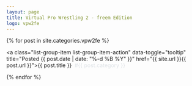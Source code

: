 ```yaml
---
layout: page
title: Virtual Pro Wrestling 2 - freem Edition
logo: vpw2fe
---
```


<div class="list-group">

{% for post in site.categories.vpw2fe %}

<a class="list-group-item list-group-item-action" data-toggle="tooltip" title="Posted {{ post.date | date: "%-d %B %Y" }}" href="{{ site.url }}{{ post.url }}">{{ post.title }}&nbsp;&nbsp;<span style="color: #dee2e6">#{{ post.category }}</span></a>

{% endfor %}

</div>





